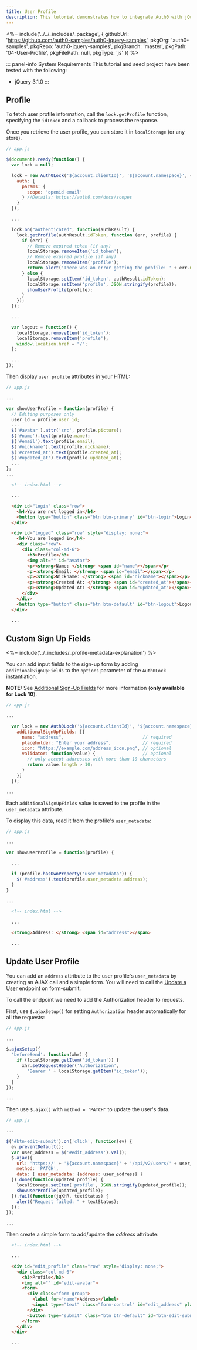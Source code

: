 ```yaml
---
title: User Profile
description: This tutorial demonstrates how to integrate Auth0 with jQuery to authenticate and fetch/show/update profile information.
---
```


<%= include('../../_includes/_package', {
  githubUrl: 'https://github.com/auth0-samples/auth0-jquery-samples',
  pkgOrg: 'auth0-samples',
  pkgRepo: 'auth0-jquery-samples',
  pkgBranch: 'master',
  pkgPath: '04-User-Profile',
  pkgFilePath: null,
  pkgType: 'js'
}) %>

::: panel-info System Requirements
This tutorial and seed project have been tested with the following:

* jQuery 3.1.0
:::

## Profile

To fetch user profile information, call the `lock.getProfile` function, specifying the `idToken` and a callback to process the response.

Once you retrieve the user profile, you can store it in `localStorage` (or any store).

```javascript
// app.js

$(document).ready(function() {
  var lock = null;

  lock = new Auth0Lock('${account.clientId}', '${account.namespace}', {
    auth: {
      params: { 
        scope: 'openid email'
      } //Details: https://auth0.com/docs/scopes
    }
  });

  ...

  lock.on("authenticated", function(authResult) {
    lock.getProfile(authResult.idToken, function (err, profile) {
      if (err) {
        // Remove expired token (if any)
        localStorage.removeItem('id_token');
        // Remove expired profile (if any)
        localStorage.removeItem('profile');
        return alert('There was an error getting the profile: ' + err.message);
      } else {
        localStorage.setItem('id_token', authResult.idToken);
        localStorage.setItem('profile', JSON.stringify(profile));
        showUserProfile(profile);
      }
    });
  });

  ...

  var logout = function() {
    localStorage.removeItem('id_token');
    localStorage.removeItem('profile');
    window.location.href = "/";
  };

  ...
});
```

Then display `user profile` attributes in your HTML:

```javascript
// app.js

...

var showUserProfile = function(profile) {
  // Editing purposes only
  user_id = profile.user_id;
  ...
  $('#avatar').attr('src', profile.picture);
  $('#name').text(profile.name);
  $('#email').text(profile.email);
  $('#nickname').text(profile.nickname);
  $('#created_at').text(profile.created_at);
  $('#updated_at').text(profile.updated_at);
  ...
};
...
```

```html
  <!-- index.html -->

  ...

  <div id="login" class="row">
    <h4>You are not logged in</h4>
    <button type="button" class="btn btn-primary" id="btn-login">Login</button>
  </div>

  <div id="logged" class="row" style="display: none;">
    <h4>You are logged in</h4>
    <div class="row">
      <div class="col-md-6">
        <h3>Profile</h3>
        <img alt="" id="avatar">
        <p><strong>Name: </strong> <span id="name"></span></p>
        <p><strong>Email: </strong> <span id="email"></span></p>
        <p><strong>Nickname: </strong> <span id="nickname"></span></p>
        <p><strong>Created At: </strong> <span id="created_at"></span></p>
        <p><strong>Updated At: </strong> <span id="updated_at"></span></p>
      </div>
    </div>
    <button type="button" class="btn btn-default" id="btn-logout">Logout</button>
  </div>

  ...
```

## Custom Sign Up Fields

<%= include('../_includes/_profile-metadata-explanation') %>

You can add input fields to the sign-up form by adding `additionalSignUpFields` to the `options` parameter of the `Auth0Lock` instantiation.

**NOTE:** See [Additional Sign-Up Fields](/libraries/lock/v10/customization#additionalsignupfields-array-) for more information (**only available for Lock 10**).

```javascript
// app.js

...

  var lock = new Auth0Lock('${account.clientId}', '${account.namespace}', {
    additionalSignUpFields: [{
      name: "address",                              // required
      placeholder: "Enter your address",            // required
      icon: "https://example.com/address_icon.png", // optional
      validator: function(value) {                  // optional
        // only accept addresses with more than 10 characters
        return value.length > 10;
      }
    }]
  });

...
```

Each `additionalSignUpFields` value is saved to the profile in the `user_metadata` attribute.

To display this data, read it from the profile's `user_metadata`:

```javascript
// app.js

...

var showUserProfile = function(profile) {

  ...

  if (profile.hasOwnProperty('user_metadata')) {
    $('#address').text(profile.user_metadata.address);
  }
}

...
```

```html
  <!-- index.html -->

  ...

  <strong>Address: </strong> <span id="address"></span>

  ...
```

## Update User Profile

You can add an `address` attribute to the user profile's `user_metadata` by creating an AJAX call and a simple form. You will need to call the [Update a User](/api/management/v2#!/Users/patch_users_by_id) endpoint on form-submit.

To call the endpoint we need to add the Authorization header to requests.

First, use `$.ajaxSetup()` for setting `Authorization` header automatically for all the requests:

```javascript
// app.js

...

$.ajaxSetup({
  'beforeSend': function(xhr) {
    if (localStorage.getItem('id_token')) {
      xhr.setRequestHeader('Authorization',
        'Bearer ' + localStorage.getItem('id_token'));
    }
  }
});

...
```

Then use `$.ajax()` with `method = 'PATCH'` to update the user's data.

```javascript
// app.js

...

$('#btn-edit-submit').on('click', function(ev) {
  ev.preventDefault();
  var user_address = $('#edit_address').val();
  $.ajax({
    url: 'https://' + '${account.namespace}' + '/api/v2/users/' + user_id,
    method: 'PATCH',
    data: { user_metadata: {address: user_address} }
  }).done(function(updated_profile) {
    localStorage.setItem('profile', JSON.stringify(updated_profile));
    showUserProfile(updated_profile);
  }).fail(function(jqXHR, textStatus) {
    alert("Request failed: " + textStatus);
  });
});

...
```

Then create a simple form to add/update the *address* attribute:

```html
  <!-- index.html -->

  ...

  <div id="edit_profile" class="row" style="display: none;">
    <div class="col-md-6">
      <h3>Profile</h3>
      <img alt="" id="edit-avatar">
      <form>
        <div class="form-group">
          <label for="name">Address</label>
          <input type="text" class="form-control" id="edit_address" placeholder="Enter address">
        </div>
        <button type="submit" class="btn btn-default" id="btn-edit-submit">Submit</button>
      </form>
    </div>
  </div>

  ...
```
